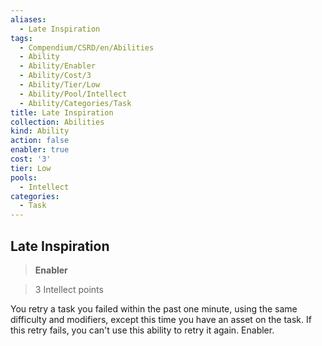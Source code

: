 ```yaml
---
aliases:
  - Late Inspiration
tags:
  - Compendium/CSRD/en/Abilities
  - Ability
  - Ability/Enabler
  - Ability/Cost/3
  - Ability/Tier/Low
  - Ability/Pool/Intellect
  - Ability/Categories/Task
title: Late Inspiration
collection: Abilities
kind: Ability
action: false
enabler: true
cost: '3'
tier: Low
pools:
  - Intellect
categories:
  - Task
---
```

## Late Inspiration    
>**Enabler**    
>3 Intellect points  
    
You retry a task you failed within the past one minute, using the same difficulty and modifiers, except this time you have an asset on the task. If this retry fails, you can't use this ability to retry it again. Enabler.